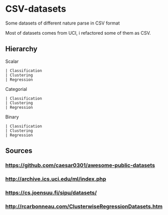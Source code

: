 # CSV-datasets
Some datasets of different nature parse in CSV format


Most of datasets comes from UCI, i refactored some of them as CSV.


## Hierarchy

Scalar	

	| Classification
	| Clustering
	| Regression

Categorial

	| Classification
	| Clustering
	| Regression

Binary

	| Classification
	| Clustering
	| Regression


## Sources
### https://github.com/caesar0301/awesome-public-datasets
### http://archive.ics.uci.edu/ml/index.php
### https://cs.joensuu.fi/sipu/datasets/
### http://rcarbonneau.com/ClusterwiseRegressionDatasets.htm
